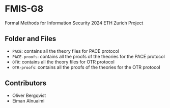 # FMIS-G8

Formal Methods for Information Security 2024 ETH Zurich Project

## Folder and Files 
- `PACE`: contains all the theory files for PACE protocol 
- `PACE-proofs`: contains all the proofs of the theories for the PACE protocol
- `OTR`: contains all the theory files for OTR protocol 
- `OTR-proofs`: contains all the proofs of the theories for the OTR protocol

## Contributors 
- Oliver Bergqvist
- Eiman Alnuaimi 
